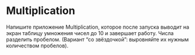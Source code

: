 # Multiplication
Напишите приложение Multiplication, которое после запуска выводит на экран таблицу умножения чисел до 10 и завершает работу. Числа разделить пробелом. (Вариант “со звёздочкой”: выровняйте их нужным количеством пробелов).
